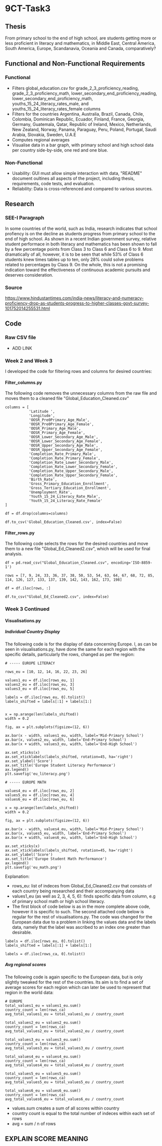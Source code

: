 # 9CT-Task3
## Thesis
From primary school to the end of high school, are students getting more or less proficient in literacy and mathematics, in Middle East, Central America, South America, Europe, Scandanavia, Oceania and Canada, comparatively?
## Functional and Non-Functional Requirements
### Functional
- Filters global_education.csv for grade_2_3_proficiency_reading, grade_2_3_proficiency_math, lower_secondary_end_proficiency_reading, lower_secondary_end_proficiency_math, youths_15_24_literacy_rates_male, and youths_15_24_literacy_rates_female columns
- Filters for the countries Argentina, Australia, Brazil, Canada, Chile, Colombia, Dominican Republic, Ecuador, Finland, France, Georgia, Germany, Guatemala, Qatar, Republic of Ireland, Mexico, Netherlands, New Zealand, Norway, Panama, Paraguay, Peru, Poland, Portugal, Saudi Arabia, Slovakia, Sweden, U.A.E
- Computes regional averages
- Visualise data in a bar graph, with primary school and high school data per country side-by-side, one red and one blue.
### Non-Functional
- Usability: GUI must allow simple interaction with data, "README" document oultines all aspects of the project, including thesis, requirements, code tests, and evaluation.
- Reliability: Data is cross-referenced and compared to various sources.
## Research
### SEE-I Paragraph
In some countries of the world, such as India, research indicates that school profiency is on the decline as students progress from primary school to the end of high school. As shown in a recent Indian government survey, relative student performace in both literacy and mathematics has been shown to fall by a few percentage points from Class 3 to Class 6 and Class 6 to 9. Most dramatically of all, however, it is to be seen that while 53% of Class 6 students knew times tables up to ten, only 28% could solve problems related to percentages by Class 9. On the whole, this is not a promising indication toward the effectiveness of continuous academic pursuits and deserves consideration.
### Source
https://www.hindustantimes.com/india-news/literacy-and-numeracy-proficiency-drop-as-students-progress-to-higher-classes-govt-survey-101752014255531.html 
## Code
### Raw CSV file

- ADD LINK

### Week 2 and Week 3
I developed the code for filtering rows and columns for desired countries:
#### Filter_columns.py
The following code removes the unnecessary columns from the raw file and moves them to a cleaned file "Global_Education_Cleaned.csv"
```
columns = [ 
           'Latitude ',
           'Longitude', 
           'OOSR_Pre0Primary_Age_Male', 
           'OOSR_Pre0Primary_Age_Female', 
           'OOSR_Primary_Age_Male', 
           'OOSR_Primary_Age_Female',
           'OOSR_Lower_Secondary_Age_Male',
           'OOSR_Lower_Secondary_Age_Female',
           'OOSR_Upper_Secondary_Age_Male',
           'OOSR_Upper_Secondary_Age_Female',
           'Completion_Rate_Primary_Male',
           'Completion_Rate_Primary_Female',
           'Completion_Rate_Lower_Secondary_Male',
           'Completion_Rate_Lower_Secondary_Female',
           'Completion_Rate_Upper_Secondary_Male',
           'Completion_Rate_Upper_Secondary_Female',
           'Birth_Rate',
           'Gross_Primary_Education_Enrollment',
           'Gross_Tertiary_Education_Enrollment',
           'Unemployment_Rate',
           'Youth_15_24_Literacy_Rate_Male',
           'Youth_15_24_Literacy_Rate_Female'
]

df = df.drop(columns=columns)

df.to_csv('Global_Education_Cleaned.csv', index=False)
```
#### Filter_rows.py
The following code selects the rows for the desired countries and move them to a new file "Global_Ed_Cleaned2.csv", which will be used for final analysis.
```
df = pd.read_csv("Global_Education_Cleaned.csv", encoding='ISO-8859-1')

rows = [7, 9, 24, 33, 36, 37, 38, 50, 53, 54, 63, 64, 67, 68, 72, 85, 114, 126, 127, 133, 137, 139, 142, 143, 162, 173, 198]

df = df.iloc[rows, :]

df.to_csv("Global_Ed_Cleaned2.csv", index=False)
```
### Week 3 Continued
#### Visualisations.py
##### Individual Country Display
The following code is for the display of data concerning Europe. I, as can be seen in visualisations.py, have done the same for each region with the specific details, particularly the rows, changed as per the region:
```
# ----- EUROPE LITERACY

rows_eu = [10, 12, 14, 16, 22, 23, 26] 

values1_eu = df.iloc[rows_eu, 1] 
values2_eu = df.iloc[rows_eu, 3]
values3_eu = df.iloc[rows_eu, 5]

labels = df.iloc[rows_eu, 0].tolist()
labels_shifted = labels[:1] + labels[1:]


x = np.arange(len(labels_shifted)) 
width = 0.2

fig, ax = plt.subplots(figsize=(12, 6))

ax.bar(x - width, values1_eu, width, label='Mid-Primary School')
ax.bar(x, values2_eu, width, label='End-Primary School')
ax.bar(x + width, values3_eu, width, label='End-High School')

ax.set_xticks(x)
ax.set_xticklabels(labels_shifted, rotation=45, ha='right')
ax.set_ylabel('Score')
ax.set_title('Europe Student Literacy Performance')
ax.legend()
plt.savefig('eu_literacy.png')

# ----- EUROPE MATH

values4_eu = df.iloc[rows_eu, 2] 
values5_eu = df.iloc[rows_eu, 4]
values6_eu = df.iloc[rows_eu, 6]

x = np.arange(len(labels_shifted)) 
width = 0.2

fig, ax = plt.subplots(figsize=(12, 6))

ax.bar(x - width, values4_eu, width, label='Mid-Primary School')
ax.bar(x, values5_eu, width, label='End-Primary School')
ax.bar(x + width, values6_eu, width, label='End-High School')

ax.set_xticks(x)
ax.set_xticklabels(labels_shifted, rotation=45, ha='right')
ax.set_ylabel('Score')
ax.set_title('Europe Student Math Performance')
ax.legend()
plt.savefig('eu_math.png')
```
Explanation:
- rows_eu: list of indeces from Global_Ed_Cleaned2.csv that consists of each country being researched and their accompanying data
- values1_eu (as well as 2, 3, 4, 5, 6): finds specific data from column, e.g of primary school math or high school literacy.
- The first block of code below is as in the more complete above code, however it is specific to such. The second attached code below is regular for the rest of visualisations.py. The code was changed for the European data due to a problem in linking the values data and the labels data, namely that the label was ascribed to an index one greater than desirable.
```
labels = df.iloc[rows_eu, 0].tolist()
labels_shifted = labels[:1] + labels[1:]
```

```
labels = df.iloc[rows_ca, 0].tolist()
```
##### Avg regional scores
The following code is again specific to the European data, but is only slightly tweaked for the rest of the countries. Its aim is to find a set of average scores for each region which can later be used to represent that region in the world data:
```
# EUROPE
total_values1_eu = values1_eu.sum()
country_count = len(rows_ca)
avg_total_values1_eu = total_values1_eu / country_count

total_values2_eu = values2_eu.sum()
country_count = len(rows_ca)
avg_total_values2_eu = total_values2_eu / country_count

total_values3_eu = values3_eu.sum()
country_count = len(rows_ca)
avg_total_values3_eu = total_values3_eu / country_count

total_values4_eu = values4_eu.sum()
country_count = len(rows_ca)
avg_total_values4_eu = total_values4_eu / country_count

total_values5_eu = values5_eu.sum()
country_count = len(rows_ca)
avg_total_values5_eu = total_values5_eu / country_count

total_values6_eu = values6_eu.sum()
country_count = len(rows_ca)
avg_total_values6_eu = total_values6_eu / country_count
```
- values.sum creates a sum of all scores within country
- country count is equal to the total number of indeces within each set of rows
- avg = sum / n of rows
## EXPLAIN SCORE MEANING
